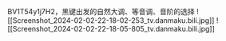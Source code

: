 
BV1T54y1j7H2，黑键出发的自然大调、等音调、音阶的选择
![[Screenshot_2024-02-02-22-18-02-253_tv.danmaku.bili.jpg]]
![[Screenshot_2024-02-02-22-18-05-805_tv.danmaku.bili.jpg]]




